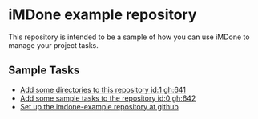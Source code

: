 iMDone example repository
====
This repository is intended to be a sample of how you can use iMDone to manage your project tasks.

Sample Tasks
----
- [Add some directories to this repository id:1 gh:641](#TODO:0)
- [Add some sample tasks to the repository id:0 gh:642](#TODO:30)
- [Set up the imdone-example repository at github](#DONE:0)
